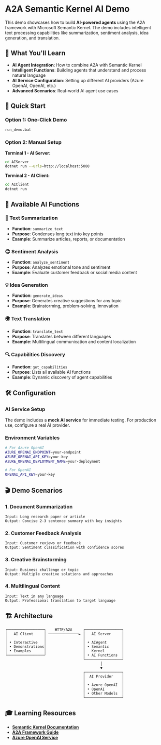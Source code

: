 # A2A Semantic Kernel AI Demo

This demo showcases how to build **AI-powered agents** using the A2A framework with Microsoft Semantic Kernel. The demo includes intelligent text processing capabilities like summarization, sentiment analysis, idea generation, and translation.

## 🎯 What You'll Learn

- **AI Agent Integration**: How to combine A2A with Semantic Kernel
- **Intelligent Functions**: Building agents that understand and process natural language
- **AI Service Configuration**: Setting up different AI providers (Azure OpenAI, OpenAI, etc.)
- **Advanced Scenarios**: Real-world AI agent use cases

## 🚀 Quick Start

### Option 1: One-Click Demo
```bash
run_demo.bat
```

### Option 2: Manual Setup

**Terminal 1 - AI Server:**
```bash
cd AIServer
dotnet run --urls=http://localhost:5000
```

**Terminal 2 - AI Client:**
```bash
cd AIClient
dotnet run
```

## 🤖 Available AI Functions

### 📝 Text Summarization
- **Function**: `summarize_text`
- **Purpose**: Condenses long text into key points
- **Example**: Summarize articles, reports, or documentation

### 😊 Sentiment Analysis  
- **Function**: `analyze_sentiment`
- **Purpose**: Analyzes emotional tone and sentiment
- **Example**: Evaluate customer feedback or social media content

### 💡 Idea Generation
- **Function**: `generate_ideas`
- **Purpose**: Generates creative suggestions for any topic
- **Example**: Brainstorming, problem-solving, innovation

### 🌍 Text Translation
- **Function**: `translate_text`
- **Purpose**: Translates between different languages
- **Example**: Multilingual communication and content localization

### 🔍 Capabilities Discovery
- **Function**: `get_capabilities`
- **Purpose**: Lists all available AI functions
- **Example**: Dynamic discovery of agent capabilities

## 🛠️ Configuration

### AI Service Setup

The demo includes a **mock AI service** for immediate testing. For production use, configure a real AI provider.

### Environment Variables
```bash
# For Azure OpenAI
AZURE_OPENAI_ENDPOINT=your-endpoint
AZURE_OPENAI_API_KEY=your-key
AZURE_OPENAI_DEPLOYMENT_NAME=your-deployment

# For OpenAI
OPENAI_API_KEY=your-key
```

## 🎬 Demo Scenarios

### 1. Document Summarization
```
Input: Long research paper or article
Output: Concise 2-3 sentence summary with key insights
```

### 2. Customer Feedback Analysis
```
Input: Customer reviews or feedback
Output: Sentiment classification with confidence scores
```

### 3. Creative Brainstorming
```
Input: Business challenge or topic
Output: Multiple creative solutions and approaches
```

### 4. Multilingual Content
```
Input: Text in any language
Output: Professional translation to target language
```

## 🏗️ Architecture

```
┌─────────────────┐    HTTP/A2A     ┌─────────────────┐
│   AI Client     │ ──────────────► │   AI Server     │
│                 │                 │                 │
│ • Interactive   │                 │ • AIAgent       │
│ • Demonstrations│                 │ • Semantic      │
│ • Examples      │                 │   Kernel        │
└─────────────────┘                 │ • AI Functions  │
                                    └─────────────────┘
                                            │
                                            ▼
                                    ┌─────────────────┐
                                    │  AI Provider    │
                                    │                 │
                                    │ • Azure OpenAI  │
                                    │ • OpenAI        │
                                    │ • Other Models  │
                                    └─────────────────┘
```

## 🎓 Learning Resources

- **[Semantic Kernel Documentation](https://learn.microsoft.com/en-us/semantic-kernel/)**
- **[A2A Framework Guide](../README.md)**
- **[Azure OpenAI Service](https://azure.microsoft.com/en-us/products/ai-services/openai-service)**
